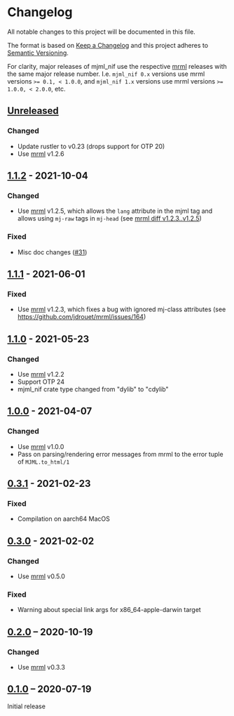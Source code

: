 # Changelog

All notable changes to this project will be documented in this file.

The format is based on [Keep a Changelog](http://keepachangelog.com/en/1.0.0/)
and this project adheres to [Semantic Versioning](http://semver.org/spec/v2.0.0.html).

For clarity, major releases of mjml_nif use the respective [mrml] releases with the same major release number.
I.e. `mjml_nif 0.x` versions use mrml versions `>= 0.1, < 1.0.0`, and `mjml_nif 1.x` versions use mrml versions `>= 1.0.0, < 2.0.0`, etc.

## [Unreleased]
### Changed
- Update rustler to v0.23 (drops support for OTP 20)
- Use [mrml] v1.2.6

## [1.1.2] - 2021-10-04
### Changed
- Use [mrml] v1.2.5, which allows the `lang` attribute in the mjml tag and allows using `mj-raw` tags in `mj-head` (see [mrml diff v1.2.3..v1.2.5](https://github.com/jdrouet/mrml/compare/mrml-core-1.2.3...mrml-core-1.2.5))

### Fixed
- Misc doc changes ([#31](https://github.com/adoptoposs/mjml_nif/pull/31))

## [1.1.1] - 2021-06-01
### Fixed
- Use [mrml] v1.2.3, which fixes a bug with ignored mj-class attributes (see https://github.com/jdrouet/mrml/issues/164)

## [1.1.0] - 2021-05-23
### Changed
- Use [mrml] v1.2.2
- Support OTP 24
- mjml_nif crate type changed from "dylib" to "cdylib"

## [1.0.0] - 2021-04-07
### Changed
- Use [mrml] v1.0.0
- Pass on parsing/rendering error messages from mrml to the error tuple of `MJML.to_html/1`

## [0.3.1] - 2021-02-23
### Fixed
- Compilation on aarch64 MacOS

## [0.3.0] - 2021-02-02
### Changed
- Use [mrml] v0.5.0

### Fixed
- Warning about special link args for x86_64-apple-darwin target

## [0.2.0] – 2020-10-19
### Changed
- Use [mrml] v0.3.3

## [0.1.0] – 2020-07-19
Initial release

[Unreleased]: https://github.com/adoptoposs/mjml_nif/compare/v1.1.2...HEAD
[1.1.2]: https://github.com/adoptoposs/mjml_nif/compare/v1.1.1...v1.1.2
[1.1.1]: https://github.com/adoptoposs/mjml_nif/compare/v1.1.0...v1.1.1
[1.1.0]: https://github.com/adoptoposs/mjml_nif/compare/v1.0.0...v1.1.0
[1.0.0]: https://github.com/adoptoposs/mjml_nif/compare/v0.3.1...v1.0.0
[0.3.1]: https://github.com/adoptoposs/mjml_nif/compare/v0.3.0...v0.3.1
[0.3.0]: https://github.com/adoptoposs/mjml_nif/compare/v0.2.0...v0.3.0
[0.2.0]: https://github.com/adoptoposs/mjml_nif/compare/v0.1.0...v0.2.0
[0.1.0]: https://github.com/adoptoposs/mjml_nif/compare/e77d33e9bcb58e0e2e9e522322d97ebdcb212618...v0.1.0
[mrml]: https://github.com/jdrouet/mrml
